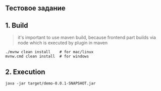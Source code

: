  Тестовое задание
------
## 1. Build

> it's important to use maven build, because frontend part builds via node which is executed by plugin in maven

```shell
./mvnw clean install    # for mac/linux
mvnw.cmd clean install  # for windows
```

## 2. Execution
```shell
java -jar target/demo-0.0.1-SNAPSHOT.jar
```